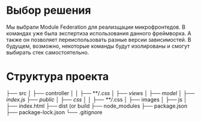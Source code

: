 # Выбор решения
Мы выбрали Module Federation для реализщации микрофронтедов. В командах уже была экспертиза использования данного фреймворка. А также он позволяет переиспользовать разные версии зависимостей. В будущем, возможно, некоторые команды будут изолированы и смогут выбирать стек самостоятельно.

# Структура проекта

├── src
│   ├── controller
│   │   ├── **/*.css
│   ├── views
│   ├── model
│   ├── index.js
├── public
│   ├── css
│   │   ├── **/*.css
│   ├── images
│   ├── js
│   ├── index.html
├── dist (or build
├── node_modules
├── package.json
├── package-lock.json
└── .gitignore